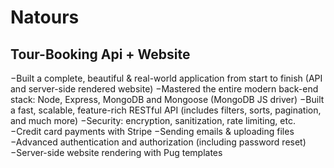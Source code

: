 # Natours
## Tour-Booking Api + Website
−Built a complete, beautiful & real-world application from start to 
 finish (API and server-side rendered website)
−Mastered the entire modern back-end stack: Node, Express, 
MongoDB and Mongoose (MongoDB JS driver)
−Built a fast, scalable, feature-rich RESTful API (includes filters, 
sorts, pagination, and much more)
−Security: encryption, sanitization, rate limiting, etc.
−Credit card payments with Stripe
−Sending emails & uploading files
−Advanced authentication and authorization (including password 
 reset)
−Server-side website rendering with Pug templates
